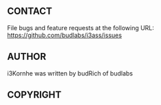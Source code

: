 
## CONTACT
File bugs and feature requests at the following URL:  
https://github.com/budlabs/i3ass/issues

## AUTHOR
i3Kornhe was written by budRich of budlabs

## COPYRIGHT
